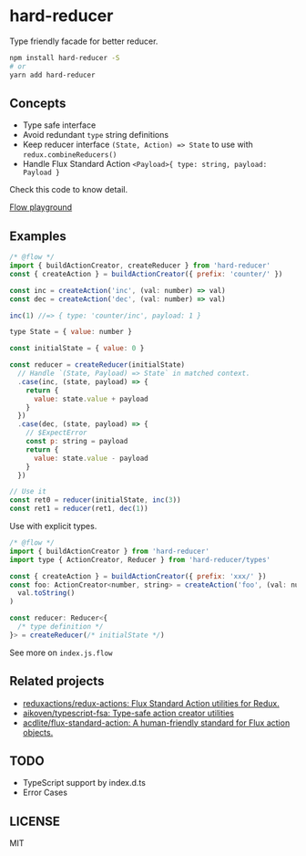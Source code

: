 # hard-reducer

Type friendly facade for better reducer.

```sh
npm install hard-reducer -S
# or
yarn add hard-reducer
```

## Concepts

* Type safe interface
* Avoid redundant `type` string definitions
* Keep reducer interface `(State, Action) => State` to use with `redux.combineReducers()`
* Handle Flux Standard Action `<Payload>{ type: string, payload: Payload }`

Check this code to know detail.

[Flow playground](https://flow.org/try/#0PQKgBAAgZgNg9gdzCYAoUYCmBnGBLAOwBcBaAEz2wEMAjGTZNIgTwAcGBBAYyLzgIDCAJ0xUicIQB4B-bESFVCRAFxg5QwgHMANGACSBVgFciugApVm8KmQB8YALxgA3qjBgAFAeNEAlKucwFnZVGQJ1RWJdVktrMlULKzgbMABfVHTUYIYAJUwyIy5MKQBlIjFMeydXdw8yit0qAmZ-MHqiTG03ME1MFU9fR3s8gqLS8o7bLvcuKmxMaVl5SNN9QxNzWOS7D273bl5+YVFxKTCIpV1vDbBEuKm9z3bO262bQYd7Z+7WkcLiyTPWwZVCoKBGAg8PgEMA0Ix4GBkA7Q45iCQeOCsIjYAJgVgiKB4AAeAH5VOotGlBjUwFwlniCcTHGBMdiAHT4zCEolgAA+vLAAHJBaD3ODIYcYVwRBVkfxFuFlkpyfItFd1qs7ttbLt3O5+uclVFHlACKprkQhq8kjYfqo5YIZacFRcomsfJsbXYXI86YqgmwGE5OdywABqIK++lQagAMTNYCazGZHkIPnNGo+9hperAIiIRiEMJzuYD7GmpfcMS9qlNYAAZPWwKbU5nHu50rnO3qY1R42yAPqWpzZR75wsw3vx7qZMUQqH8WlOzBmIRwAC2lEwDpdRv6FIIOndNy1Nh1jwNSwUlxNCYtVtXG63klP3oFr7tYAdqOdhuvbotT17h9XM-TkMsgwZLkmQjIgo39KcEyTFM0xMDMfCzEDS3HIssMrbIK0ras4gSNdN3mNkRGwOAYAAN0wDwW1QvxfHbNJHm7MU4wIQdhwgsc+gnZtuJnUVm3nSUlxOTASjwddWHoHc-xWFUNEPc9c0vRV-zg9xWm-J0JF3HTdFouA8DIUzzO9EswMtbJmRDGDI1A6NuNUZCnA8TCPECBzUlY3NEN45lR1zHDJxEjsxIilwpNlBcCF0aVpNk+TFMS5Ll0fcjt0S9jMnFfKUoqP4xkBCZKlbPBeCoGBnlUZ5fnyf5xgqbNunoS0oBETAAC98mZKA6vmbo7LAdcqFYZkCEwJAAFkpu8sTxpEUZig85oUzkCpNuTJxCBqvA6ueRpEr2zDbPpAALJoyHoIRmUm1g2V6IgPCoRK2WyQK9Vi26CHu4owBJMAAaBoQPB2jozslDk3jIQYVQqUTujW1q2VmeYU0+yVY3nZK6pgGhPoAa0ux5nrZeZ3tx6F8chXjCZgYmyd+9xYvRsZRI5wTcK54oQXQYAwCMahelBcaaRKjoHQrGWZLkhS8sleXsrIrcHQyZk4QRJFEp-dEaScolVEFOkIQ6IRgBFALJfpKi+mZBW0uVh0PEFR2iEFVjxsILhneXd3BX9wVdA8Wi6tUAgjHXGhikwyOYF9+kyEwAOnAV4O064MPPCT6PY-joRE7qlP-X9jhsGYSFA+knLNcSj3-ZIOYa9z8OC7AGO44Tq0aVihuKKomj6IjsuMlYrJAzaSrmUCJOjEwQve8e9I-YII6Trn6owEX5ewAABnY1a69Klqxmq2r6sq37MbmBj-fD6GXmI7YKdc-1WFUylgwRsBgAi0PAJAsuESzuH3sjDobJ97hjxAjDiM475YwYjnZ+lVogIw-n9PmxY2KQLUJVGBdUl5gBIPAr0iCOy-UAXmTAABHeEIg6EFCJCQfET55gkE3GQIGCAqAiG6PfeYrYuBV3bughoFC4jYJmA7PoK9i6OQQZ-cC+YABMP9DzKK9AAoBmgQFCUOtfb41ChEoI8F7SRMNpHv37vBNRCju5F2Bn-XRtDgHhVwWAYxx0b4ozMagVafRj5OEhgvEhB9j6pF0P7DwABmXw5dHFEAAIzMkhvmQ+ugvbeWSZaDRGTLF9FSboHOHh1FJKCbIGimA2TwE0MUoglTUBAA)

## Examples

```js
/* @flow */
import { buildActionCreator, createReducer } from 'hard-reducer'
const { createAction } = buildActionCreator({ prefix: 'counter/' })

const inc = createAction('inc', (val: number) => val)
const dec = createAction('dec', (val: number) => val)

inc(1) //=> { type: 'counter/inc', payload: 1 }

type State = { value: number }

const initialState = { value: 0 }

const reducer = createReducer(initialState)
  // Handle `(State, Payload) => State` in matched context.
  .case(inc, (state, payload) => {
    return {
      value: state.value + payload
    }
  })
  .case(dec, (state, payload) => {
    // $ExpectError
    const p: string = payload
    return {
      value: state.value - payload
    }
  })

// Use it
const ret0 = reducer(initialState, inc(3))
const ret1 = reducer(ret1, dec(1))
```

Use with explicit types.

```js
/* @flow */
import { buildActionCreator } from 'hard-reducer'
import type { ActionCreator, Reducer } from 'hard-reducer/types'

const { createAction } = buildActionCreator({ prefix: 'xxx/' })
const foo: ActionCreator<number, string> = createAction('foo', (val: number) =>
  val.toString()
)

const reducer: Reducer<{
  /* type definition */
}> = createReducer(/* initialState */)
```

See more on `index.js.flow`

## Related projects

* [reduxactions/redux-actions: Flux Standard Action utilities for Redux.](https://github.com/reduxactions/redux-actions)
* [aikoven/typescript-fsa: Type-safe action creator utilities](https://github.com/aikoven/typescript-fsa)
* [acdlite/flux-standard-action: A human-friendly standard for Flux action objects.](https://github.com/acdlite/flux-standard-action)

## TODO

* TypeScript support by index.d.ts
* Error Cases

## LICENSE

MIT

